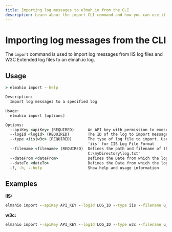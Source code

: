 ```yaml
---
title: Importing log messages to elmah.io from the CLI
description: Learn about the import CLI command and how you can use it to import messages to elmah.io from popular log formats like IIS and W3C.
---
```


# Importing log messages from the CLI

The `import` command is used to import log messages from IIS log files and W3C Extended log files to an elmah.io log.

## Usage

```cmd
> elmahio import --help

Description:
  Import log messages to a specified log

Usage:
  elmahio import [options]

Options:
  --apiKey <apiKey> (REQUIRED)      An API key with permission to execute the command
  --logId <logId> (REQUIRED)        The ID of the log to import messages to
  --type <iis|w3c> (REQUIRED)       The type of log file to import. Use 'w3c' for W3C Extended Log File Format and
                                    'iis' for IIS Log File Format
  --filename <filename> (REQUIRED)  Defines the path and filename of the file to import from. Ex. " --filename
                                    C:\myDirectory\log.txt"
  --dateFrom <dateFrom>             Defines the Date from which the logs start. Ex. " --dateFrom 2023-03-06"
  --dateTo <dateTo>                 Defines the Date from which the logs end. Ex. " --dateTo 2023-03-13"
  -?, -h, --help                    Show help and usage information
```

## Examples

**IIS:**

```cmd
elmahio import --apiKey API_KEY --logId LOG_ID --type iis --filename u_inetsv1.log --dateFrom 2023-03-13T10:14 --dateTo 2023-03-13T10:16
```

**w3c:**

```cmd
elmahio import --apiKey API_KEY --logId LOG_ID --type w3c --filename u_extend1.log --dateFrom 2023-03-13T10:14 --dateTo 2023-03-13T10:16
```